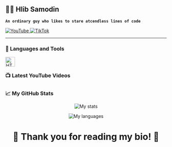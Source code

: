 ## 👨‍💻 Hlib Samodin

**`An ordinary guy who likes to stare atcendless lines of code`**

<p align="left">
  <a href="https://www.youtube.com/@">
    <img alt="YouTube" title="Subscribe to my YouTube channel" src="https://custom-icon-badges.demolab.com/badge/YouTube-red.svg?logo=video&logoColor=white&style=flat-square"/>
  </a>

  <a  href="https://www.tiktok.com/@norvin.tt?_t=ZG-8sleWFJBQyu&_r=1">
    <img alt="TikTok" title="TikTok Channel" src="https://custom-icon-badges.demolab.com/badge/TikTok-gray.svg?logo=tiktok-bro-2024&logoColor=white&style=flat-square"/>
  </a> 
</p>

---

### 🧰 Languages and Tools 

<img align="left" alt="HTML" width="30px" style="padding-right:10px;" src="https://cdn.jsdelivr.net/gh/devicons/devicon/icons/html5/html5-plain.svg" />

<br />


##      
### 📺 Latest YouTube Videos
##    

<!-- BEGIN YOUTUBE-CARDS -->

<!-- END YOUTUBE-CARDS -->

### 📈 My GitHub Stats
<p align="center">
  <img src="https://github-readme-stats.vercel.app/api?username=HlibSamodin&theme=tokyonight&show" alt="My stats">
</p>
<p align="center">
  <img src="https://github-readme-stats.vercel.app/api/top-langs/?username=HlibSamodin&theme=tokyonight&show" alt="My languages">
</p>

<h1><p align="center"> <b> 🙏 Thank you for reading my bio! 🙏 </b> </p></h1>
